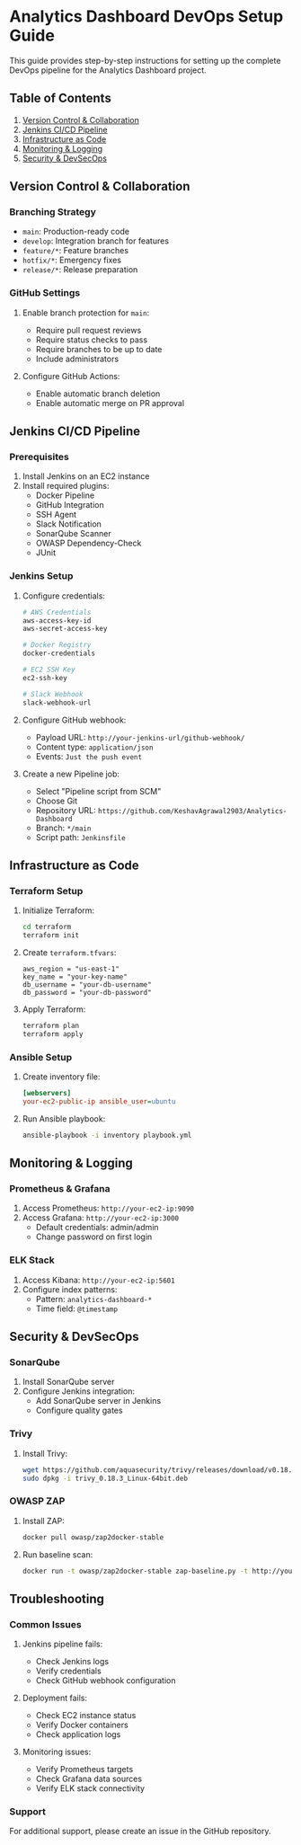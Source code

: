 # Analytics Dashboard DevOps Setup Guide

This guide provides step-by-step instructions for setting up the complete DevOps pipeline for the Analytics Dashboard project.

## Table of Contents
1. [Version Control & Collaboration](#version-control--collaboration)
2. [Jenkins CI/CD Pipeline](#jenkins-cicd-pipeline)
3. [Infrastructure as Code](#infrastructure-as-code)
4. [Monitoring & Logging](#monitoring--logging)
5. [Security & DevSecOps](#security--devsecops)

## Version Control & Collaboration

### Branching Strategy
- `main`: Production-ready code
- `develop`: Integration branch for features
- `feature/*`: Feature branches
- `hotfix/*`: Emergency fixes
- `release/*`: Release preparation

### GitHub Settings
1. Enable branch protection for `main`:
   - Require pull request reviews
   - Require status checks to pass
   - Require branches to be up to date
   - Include administrators

2. Configure GitHub Actions:
   - Enable automatic branch deletion
   - Enable automatic merge on PR approval

## Jenkins CI/CD Pipeline

### Prerequisites
1. Install Jenkins on an EC2 instance
2. Install required plugins:
   - Docker Pipeline
   - GitHub Integration
   - SSH Agent
   - Slack Notification
   - SonarQube Scanner
   - OWASP Dependency-Check
   - JUnit

### Jenkins Setup
1. Configure credentials:
   ```bash
   # AWS Credentials
   aws-access-key-id
   aws-secret-access-key

   # Docker Registry
   docker-credentials

   # EC2 SSH Key
   ec2-ssh-key

   # Slack Webhook
   slack-webhook-url
   ```

2. Configure GitHub webhook:
   - Payload URL: `http://your-jenkins-url/github-webhook/`
   - Content type: `application/json`
   - Events: `Just the push event`

3. Create a new Pipeline job:
   - Select "Pipeline script from SCM"
   - Choose Git
   - Repository URL: `https://github.com/KeshavAgrawal2903/Analytics-Dashboard`
   - Branch: `*/main`
   - Script path: `Jenkinsfile`

## Infrastructure as Code

### Terraform Setup
1. Initialize Terraform:
   ```bash
   cd terraform
   terraform init
   ```

2. Create `terraform.tfvars`:
   ```hcl
   aws_region = "us-east-1"
   key_name = "your-key-name"
   db_username = "your-db-username"
   db_password = "your-db-password"
   ```

3. Apply Terraform:
   ```bash
   terraform plan
   terraform apply
   ```

### Ansible Setup
1. Create inventory file:
   ```ini
   [webservers]
   your-ec2-public-ip ansible_user=ubuntu
   ```

2. Run Ansible playbook:
   ```bash
   ansible-playbook -i inventory playbook.yml
   ```

## Monitoring & Logging

### Prometheus & Grafana
1. Access Prometheus: `http://your-ec2-ip:9090`
2. Access Grafana: `http://your-ec2-ip:3000`
   - Default credentials: admin/admin
   - Change password on first login

### ELK Stack
1. Access Kibana: `http://your-ec2-ip:5601`
2. Configure index patterns:
   - Pattern: `analytics-dashboard-*`
   - Time field: `@timestamp`

## Security & DevSecOps

### SonarQube
1. Install SonarQube server
2. Configure Jenkins integration:
   - Add SonarQube server in Jenkins
   - Configure quality gates

### Trivy
1. Install Trivy:
   ```bash
   wget https://github.com/aquasecurity/trivy/releases/download/v0.18.3/trivy_0.18.3_Linux-64bit.deb
   sudo dpkg -i trivy_0.18.3_Linux-64bit.deb
   ```

### OWASP ZAP
1. Install ZAP:
   ```bash
   docker pull owasp/zap2docker-stable
   ```

2. Run baseline scan:
   ```bash
   docker run -t owasp/zap2docker-stable zap-baseline.py -t http://your-ec2-ip
   ```

## Troubleshooting

### Common Issues
1. Jenkins pipeline fails:
   - Check Jenkins logs
   - Verify credentials
   - Check GitHub webhook configuration

2. Deployment fails:
   - Check EC2 instance status
   - Verify Docker containers
   - Check application logs

3. Monitoring issues:
   - Verify Prometheus targets
   - Check Grafana data sources
   - Verify ELK stack connectivity

### Support
For additional support, please create an issue in the GitHub repository. 